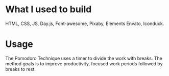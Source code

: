 # What I used to build
HTML, CSS, JS, Day.js, Font-awesome, Pixaby, Elements Envato, Iconduck.

# Usage
The Pomodoro Technique uses a timer to divide the work with breaks. The method goals is to improve productivity, focused work periods followed by breaks to rest.